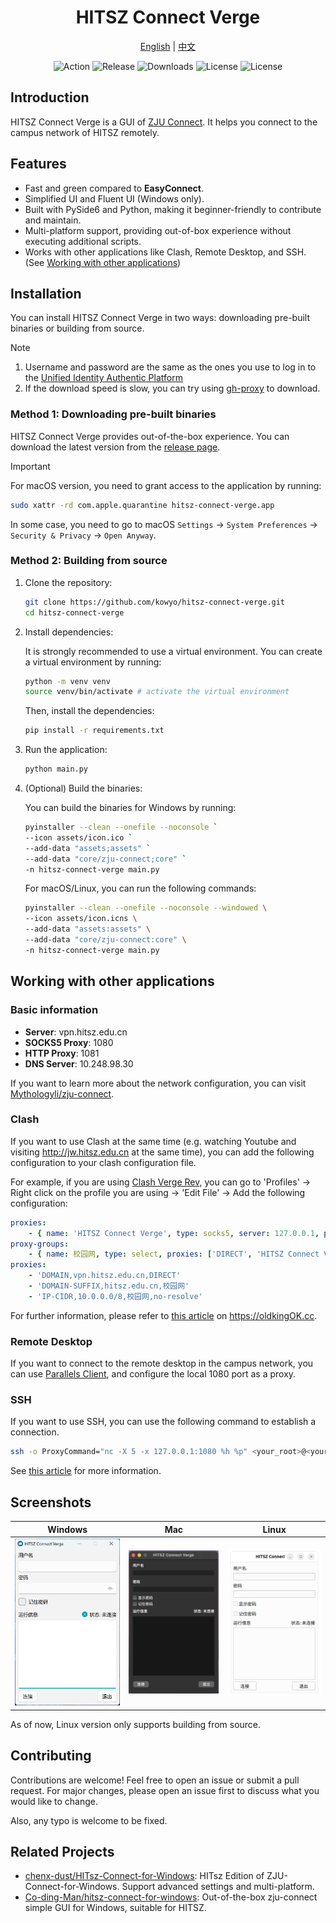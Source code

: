 <div align="center">

# HITSZ Connect Verge

[English](README.md) | [中文](README.zh-CN.md)

![Action](https://github.com/kowyo/hitsz-connect-verge/actions/workflows/release.yml/badge.svg)
![Release](https://img.shields.io/github/v/release/kowyo/hitsz-connect-verge)
![Downloads](https://img.shields.io/github/downloads/kowyo/hitsz-connect-verge/total)
![License](https://img.shields.io/github/license/kowyo/hitsz-connect-verge)
![License](https://img.shields.io/github/stars/kowyo/hitsz-connect-verge)

</div>

## Introduction

HITSZ Connect Verge is a GUI of [ZJU Connect](https://github.com/Mythologyli/zju-connect). It helps you connect to the campus network of HITSZ remotely.

## Features

- Fast and green compared to **EasyConnect**.
- Simplified UI and Fluent UI (Windows only).
- Built with PySide6 and Python, making it beginner-friendly to contribute and maintain.
- Multi-platform support, providing out-of-box experience without executing additional scripts.
- Works with other applications like Clash, Remote Desktop, and SSH. (See [Working with other applications](#working-with-other-applications))

## Installation

You can install HITSZ Connect Verge in two ways: downloading pre-built binaries or building from source.

> [!NOTE]
>
> 1. Username and password are the same as the ones you use to log in to the [Unified Identity Authentic Platform](https://ids.hit.edu.cn)
> 2. If the download speed is slow, you can try using [gh-proxy](https://gh-proxy.com) to download.

### Method 1: Downloading pre-built binaries

HITSZ Connect Verge provides out-of-the-box experience. You can download the latest version from the [release page](https://github.com/kowyo/hitsz-connect-verge/releases/latest).

> [!IMPORTANT]
> For macOS version, you need to grant access to the application by running:
>
> ```bash
> sudo xattr -rd com.apple.quarantine hitsz-connect-verge.app
> ```
>
> In some case, you need to go to macOS `Settings` -> `System Preferences` -> 
> `Security & Privacy` -> `Open Anyway`.

### Method 2: Building from source

1. Clone the repository:

    ```bash
    git clone https://github.com/kowyo/hitsz-connect-verge.git
    cd hitsz-connect-verge
    ```

2. Install dependencies:

    It is strongly recommended to use a virtual environment. You can create a virtual environment by running:

    ```bash
    python -m venv venv
    source venv/bin/activate # activate the virtual environment
    ```

    Then, install the dependencies:

    ```bash
    pip install -r requirements.txt
    ```

3. Run the application:

    ```bash
    python main.py
    ```

4. (Optional) Build the binaries:

    You can build the binaries for Windows by running:

    ```bash
    pyinstaller --clean --onefile --noconsole `
    --icon assets/icon.ico `
    --add-data "assets;assets" `
    --add-data "core/zju-connect;core" `
    -n hitsz-connect-verge main.py
    ```

    For macOS/Linux, you can run the following commands:

    ```bash
    pyinstaller --clean --onefile --noconsole --windowed \
    --icon assets/icon.icns \
    --add-data "assets:assets" \
    --add-data "core/zju-connect:core" \
    -n hitsz-connect-verge main.py
    ```

## Working with other applications

### Basic information

- **Server**: vpn.hitsz.edu.cn
- **SOCKS5 Proxy**:  1080
- **HTTP Proxy**: 1081
- **DNS Server**: 10.248.98.30

If you want to learn more about the network configuration, you can visit [Mythologyli/zju-connect](https://github.com/Mythologyli/zju-connect).

### Clash

If you want to use Clash at the same time (e.g. watching Youtube and visiting <http://jw.hitsz.edu.cn> at the same time), you can add the following configuration to your clash configuration file.

For example, if you are using [Clash Verge Rev](https://github.com/clash-verge-rev/clash-verge-rev), you can go to 'Profiles' -> Right click on the profile you are using -> 'Edit File' -> Add the following configuration:

```yaml
proxies:
    - { name: 'HITSZ Connect Verge', type: socks5, server: 127.0.0.1, port: 1080, udp: true }
proxy-groups:
    - { name: 校园网, type: select, proxies: ['DIRECT', 'HITSZ Connect Verge']}
proxies:
    - 'DOMAIN,vpn.hitsz.edu.cn,DIRECT'
    - 'DOMAIN-SUFFIX,hitsz.edu.cn,校园网'
    - 'IP-CIDR,10.0.0.0/8,校园网,no-resolve'
```

For further information, please refer to [this article](https://oldkingok.cc/share/8bFQXBjOkXt8) on <https://oldkingOK.cc>.

### Remote Desktop

If you want to connect to the remote desktop in the campus network, you can use [Parallels Client](https://www.parallels.com/hk/products/ras/capabilities/parallels-client/), and configure the local 1080 port as a proxy.

### SSH

If you want to use SSH, you can use the following command to establish a connection.

```bash
ssh -o ProxyCommand="nc -X 5 -x 127.0.0.1:1080 %h %p" <your_root>@<your_server>
```

See [this article](https://kuokuo.io/2019/07/01/ssh-over-http-or-socks/) for more information.

## Screenshots

|   Windows   |   Mac   |  Linux   |
| ---- | ---- | ---- |
|  <img width="412" alt="windows" src="assets/windows.png" />   | <img width="412" alt="mac" src="assets/mac.png" />  | <img width="412" alt="linux" src="assets/linux.png" />  |

As of now, Linux version only supports building from source.

## Contributing

Contributions are welcome! Feel free to open an issue or submit a pull request. For major changes, please open an issue first to discuss what you would like to change.

Also, any typo is welcome to be fixed.

## Related Projects

- [chenx-dust/HITsz-Connect-for-Windows](https://github.com/chenx-dust/HITsz-Connect-for-Windows): HITsz Edition of ZJU-Connect-for-Windows. Support advanced settings and multi-platform.
- [Co-ding-Man/hitsz-connect-for-windows](https://github.com/Co-ding-Man/hitsz-connect-for-windows): Out-of-the-box zju-connect simple GUI for Windows, suitable for HITSZ.
